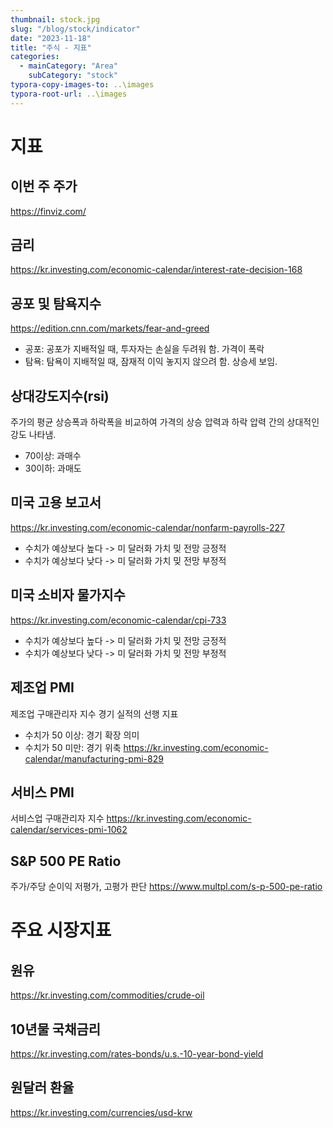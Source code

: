 ```yaml
---
thumbnail: stock.jpg
slug: "/blog/stock/indicator"
date: "2023-11-18"
title: "주식 - 지표"
categories:
  - mainCategory: "Area"
    subCategory: "stock"
typora-copy-images-to: ..\images
typora-root-url: ..\images
---
```


# 지표

## 이번 주 주가

https://finviz.com/

## 금리

https://kr.investing.com/economic-calendar/interest-rate-decision-168

## 공포 및 탐욕지수

https://edition.cnn.com/markets/fear-and-greed

- 공포: 공포가 지배적일 때, 투자자는 손실을 두려워 함. 가격이 폭락
- 탐욕: 탐욕이 지배적일 때, 잠재적 이익 놓지지 않으려 함. 상승세 보임.

## 상대강도지수(rsi)

주가의 평균 상승폭과 하락폭을 비교하여 가격의 상승 압력과 하락 압력 간의 상대적인 강도 나타냄.

- 70이상: 과매수
- 30이하: 과매도

## 미국 고용 보고서

https://kr.investing.com/economic-calendar/nonfarm-payrolls-227

- 수치가 예상보다 높다 -> 미 달러화 가치 밎 전망 긍정적
- 수치가 예상보다 낮다 -> 미 달러화 가치 밎 전망 부정적

## 미국 소비자 물가지수

https://kr.investing.com/economic-calendar/cpi-733

- 수치가 예상보다 높다 -> 미 달러화 가치 밎 전망 긍정적
- 수치가 예상보다 낮다 -> 미 달러화 가치 밎 전망 부정적

## 제조업 PMI

제조업 구매관리자 지수
경기 실적의 선행 지표

- 수치가 50 이상: 경기 확장 의미
- 수치가 50 미만: 경기 위축 https://kr.investing.com/economic-calendar/manufacturing-pmi-829

## 서비스 PMI

서비스업 구매관리자 지수
https://kr.investing.com/economic-calendar/services-pmi-1062

## S&P 500 PE Ratio

주가/주당 순이익
저평가, 고평가 판단
https://www.multpl.com/s-p-500-pe-ratio

# 주요 시장지표

## 원유

https://kr.investing.com/commodities/crude-oil

## 10년물 국채금리

https://kr.investing.com/rates-bonds/u.s.-10-year-bond-yield

## 원달러 환율

https://kr.investing.com/currencies/usd-krw
